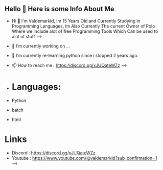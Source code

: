 ## Hello 👋 Here is some Info About Me
- Hi 👋 I'm Valdemarkid, Im 15 Years Old and Currently Studying in Programming Languages, Im Also Currently The current Owner of Polo Where we include alot of free Programming Tools Which Can be used to alot of stuff
-->

- 🔭 I’m currently working on ...
- 🌱 I’m currently re-learning python since i stopped 2 years ago.
- 📫 How to reach me : https://discord.gg/xJUQateWZz
-->
  
- # Languages:
- Python
- batch
- html

# Links
- Discord : https://discord.gg/xJUQateWZz
- Youtube : https://www.youtube.com/@valdemarkid?sub_confirmation=1
-->
